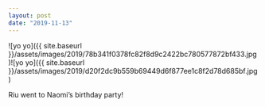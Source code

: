 ```yaml
---
layout: post
date: "2019-11-13"
---
```


![yo yo]({{ site.baseurl }}/assets/images/2019/78b341f0378fc82f8d9c2422bc780577872bf433.jpg)![yo yo]({{ site.baseurl }}/assets/images/2019/d20f2dc9b559b69449d6f877ee1c8f2d78d685bf.jpg)

Riu went to Naomi’s birthday party!
